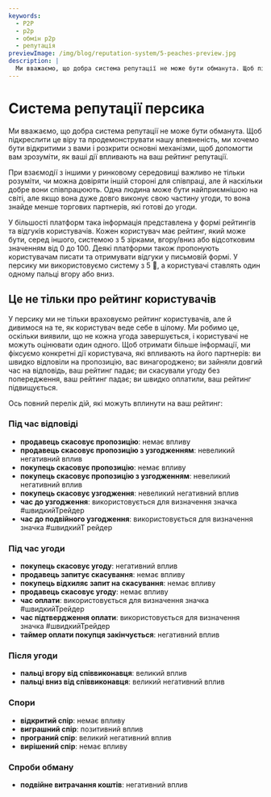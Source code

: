 ```yaml
---
keywords:
  - P2P
  - p2p
  - обмін p2p
  - репутація
previewImage: /img/blog/reputation-system/5-peaches-preview.jpg
description: |
  Ми вважаємо, що добра система репутації не може бути обманута. Щоб підкреслити це віру та продемонструвати нашу впевненість, ми хочемо бути відкритими з вами і розкрити основні механізми, щоб допомогти вам зрозуміти, як ваші дії впливають на ваш рейтинг репутації.
---
```


# Система репутації персика

Ми вважаємо, що добра система репутації не може бути обманута. Щоб підкреслити це віру та продемонструвати нашу впевненість, ми хочемо бути відкритими з вами і розкрити основні механізми, щоб допомогти вам зрозуміти, як ваші дії впливають на ваш рейтинг репутації.

При взаємодії з іншими у ринковому середовищі важливо не тільки розуміти, чи можна довіряти іншій стороні для співпраці, але й наскільки добре вони співпрацюють. Одна людина може бути найприємнішою на світі, але якщо вона дуже довго виконує свою частину угоди, то вона знайде менше торгових партнерів, які готові до угоди.

У більшості платформ така інформація представлена у формі рейтингів та відгуків користувачів. Кожен користувач має рейтинг, який може бути, серед іншого, системою з 5 зірками, вгору/вниз або відсотковим значенням від 0 до 100. Деякі платформи також пропонують користувачам писати та отримувати відгуки у письмовій формі. У персику ми використовуємо систему з 5 🍑, а користувачі ставлять один одному пальці вгору або вниз.

## Це не тільки про рейтинг користувачів

У персику ми не тільки враховуємо рейтинг користувачів, але й дивимося на те, як користувач веде себе в цілому. Ми робимо це, оскільки виявили, що не кожна угода завершується, і користувачі не можуть оцінювати один одного. Щоб отримати більше інформації, ми фіксуємо конкретні дії користувача, які впливають на його партнерів: ви швидко відповіли на пропозицію, вас винагороджено; ви зайняли довгий час на відповідь, ваш рейтинг падає; ви скасували угоду без попередження, ваш рейтинг падає; ви швидко оплатили, ваш рейтинг підвищується.

Ось повний перелік дій, які можуть вплинути на ваш рейтинг:

### Під час відповіді

- **продавець скасовує пропозицію**: немає впливу
- **продавець скасовує пропозицію з узгодженням**: невеликий негативний вплив
- **покупець скасовує пропозицію**: немає впливу
- **покупець скасовує пропозицію з узгодженням**: невеликий негативний вплив
- **покупець скасовує узгодження**: невеликий негативний вплив
- **час до узгодження**: використовується для визначення значка #швидкийТрейдер
- **час до подвійного узгодження**: використовується для визначення значка #швидкийТ рейдер

### Під час угоди

- **покупець скасовує угоду**: негативний вплив
- **продавець запитує скасування**: немає впливу
- **покупець відхиляє запит на скасування**: немає впливу
- **продавець скасовує угоду**: немає впливу
- **час оплати**: використовується для визначення значка #швидкийТрейдер
- **час підтвердження оплати**: використовується для визначення значка #швидкийТрейдер
- **таймер оплати покупця закінчується**: негативний вплив

### Після угоди

- **пальці вгору від співвиконавця**: великий вплив
- **пальці вниз від співвиконавця**: великий негативний вплив

### Спори

- **відкритий спір**: немає впливу
- **виграшний спір**: позитивний вплив
- **програний спір**: великий негативний вплив
- **вирішений спір**: немає впливу

### Спроби обману

- **подвійне витрачання коштів**: негативний вплив
